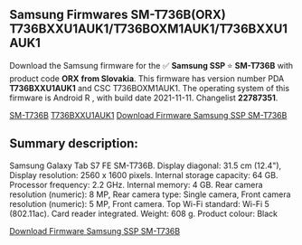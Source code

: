 <h2>Samsung Firmwares SM-T736B(ORX) T736BXXU1AUK1/T736BOXM1AUK1/T736BXXU1AUK1</h2>
Download the Samsung firmware for the ✅ <strong>Samsung SSP </strong> ⭐ <strong>SM-T736B</strong> with product code <strong>ORX</strong> <strong> from Slovakia</strong>. This firmware has version number PDA <strong>T736BXXU1AUK1</strong> and CSC T736BOXM1AUK1. The operating system of this firmware is Android R , with build date 2021-11-11. Changelist <strong>22787351</strong>.


[SM-T736B](https://samfirm.shop/samsung/model/SM-T736B)
[T736BXXU1AUK1](https://samfirm.shop/samsung/pda/T736BXXU1AUK1)
[Download Firmware Samsung SSP SM-T736B](https://samfirm.shop/samsung/firmware/473661)
<h2>Summary description:</h2>
<p>Samsung Galaxy Tab S7 FE SM-T736B. Display diagonal: 31.5 cm (12.4"), Display resolution: 2560 x 1600 pixels. Internal storage capacity: 64 GB. Processor frequency: 2.2 GHz. Internal memory: 4 GB. Rear camera resolution (numeric): 8 MP, Rear camera type: Single camera, Front camera resolution (numeric): 5 MP, Front camera. Top Wi-Fi standard: Wi-Fi 5 (802.11ac). Card reader integrated. Weight: 608 g. Product colour: Black</p>


[Download Firmware Samsung SSP SM-T736B](https://samfirm.shop/samsung/firmware/473661)
